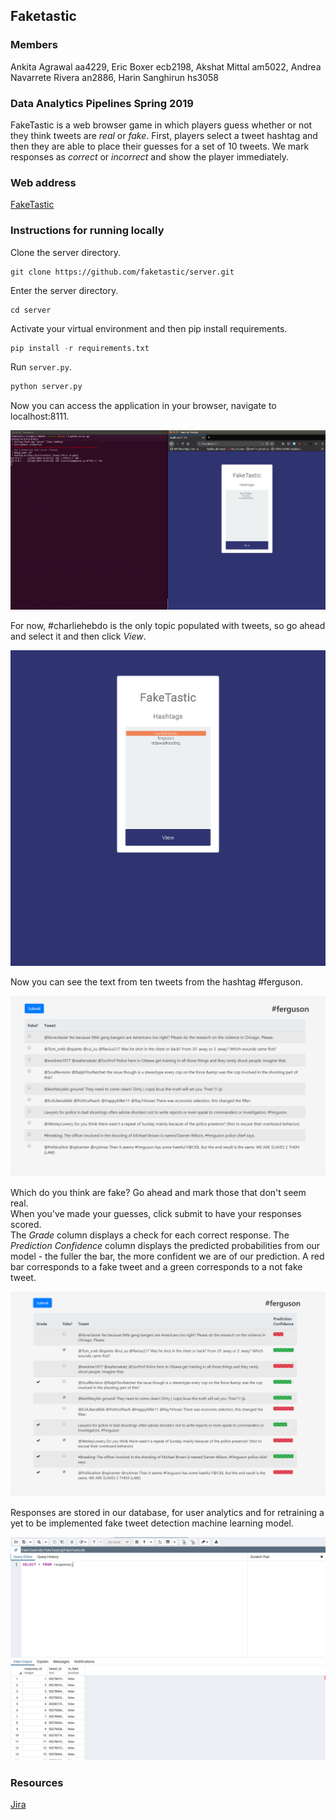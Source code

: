 ## Faketastic

### Members
Ankita Agrawal aa4229, Eric Boxer ecb2198, Akshat Mittal am5022, Andrea Navarrete Rivera an2886, Harin Sanghirun hs3058

### Data Analytics Pipelines Spring 2019
FakeTastic is a web browser game in which players guess whether or not they think tweets are *real* or *fake*. First, players select a tweet hashtag and then they are able to place their guesses for a set of 10 tweets. We mark responses as *correct* or *incorrect* and show the player immediately.

### Web address
[FakeTastic](http://3.82.127.96:8111/)

### Instructions for running locally
Clone the server directory.  

```
git clone https://github.com/faketastic/server.git
```

Enter the server directory.  

```
cd server
```

Activate your virtual environment and then pip install requirements.  

```python 
pip install -r requirements.txt 
```

Run `server.py`.  

```python
python server.py
```

Now you can access the application in your browser, navigate to localhost:8111.  

![Run the server](https://github.com/faketastic/server/blob/master/assets/run_server.png "Run the server")

For now, #charliehebdo is the only topic populated with tweets, so go ahead and select it and then click *View*.  

![Topic selection](https://github.com/faketastic/server/blob/master/assets/select_topic.png "Topic selection")

Now you can see the text from ten tweets from the hashtag #ferguson.  

![Tweet display](https://github.com/faketastic/server/blob/master/assets/before.png "Tweet display")

Which do you think are fake? Go ahead and mark those that don't seem real.  
When you've made your guesses, click submit to have your responses scored.  
The *Grade* column displays a check for each correct response. The *Prediction Confidence* column displays the predicted probabilities from our model - the fuller the bar, the more confident we are of our prediction. A red bar corresponds to a fake tweet and a green corresponds to a not fake tweet.

![Response scoring](https://github.com/faketastic/server/blob/master/assets/after.png "Response scoring") 

Responses are stored in our database, for user analytics and for retraining a yet to be implemented fake tweet detection machine learning model.  

![Response database](https://github.com/faketastic/server/blob/master/assets/response_database.png "Response database") 

### Resources
[Jira](https://toydemoproject.atlassian.net/jira/software/projects/FAK/boards/10)
